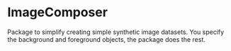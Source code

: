 # ImageComposer
Package to simplify creating simple synthetic image datasets. You specify the background and foreground objects, the package does the rest.
